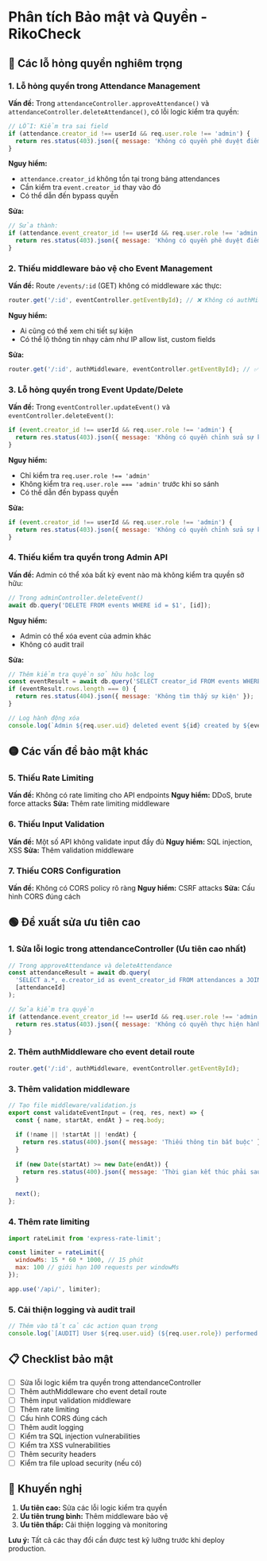 # Phân tích Bảo mật và Quyền - RikoCheck

## 🔴 Các lỗ hỏng quyền nghiêm trọng

### 1. **Lỗ hỏng quyền trong Attendance Management**

**Vấn đề:** Trong `attendanceController.approveAttendance()` và `attendanceController.deleteAttendance()`, có lỗi logic kiểm tra quyền:

```javascript
// LỖI: Kiểm tra sai field
if (attendance.creator_id !== userId && req.user.role !== 'admin') {
  return res.status(403).json({ message: 'Không có quyền phê duyệt điểm danh này' });
}
```

**Nguy hiểm:** 
- `attendance.creator_id` không tồn tại trong bảng attendances
- Cần kiểm tra `event.creator_id` thay vào đó
- Có thể dẫn đến bypass quyền

**Sửa:**
```javascript
// Sửa thành:
if (attendance.event_creator_id !== userId && req.user.role !== 'admin') {
  return res.status(403).json({ message: 'Không có quyền phê duyệt điểm danh này' });
}
```

### 2. **Thiếu middleware bảo vệ cho Event Management**

**Vấn đề:** Route `/events/:id` (GET) không có middleware xác thực:

```javascript
router.get('/:id', eventController.getEventById); // ❌ Không có authMiddleware
```

**Nguy hiểm:** 
- Ai cũng có thể xem chi tiết sự kiện
- Có thể lộ thông tin nhạy cảm như IP allow list, custom fields

**Sửa:**
```javascript
router.get('/:id', authMiddleware, eventController.getEventById); // ✅ Thêm authMiddleware
```

### 3. **Lỗ hỏng quyền trong Event Update/Delete**

**Vấn đề:** Trong `eventController.updateEvent()` và `eventController.deleteEvent()`:

```javascript
if (event.creator_id !== userId && req.user.role !== 'admin') {
  return res.status(403).json({ message: 'Không có quyền chỉnh sửa sự kiện này' });
}
```

**Nguy hiểm:** 
- Chỉ kiểm tra `req.user.role !== 'admin'` 
- Không kiểm tra `req.user.role === 'admin'` trước khi so sánh
- Có thể dẫn đến bypass quyền

**Sửa:**
```javascript
if (event.creator_id !== userId && req.user.role !== 'admin') {
  return res.status(403).json({ message: 'Không có quyền chỉnh sửa sự kiện này' });
}
```

### 4. **Thiếu kiểm tra quyền trong Admin API**

**Vấn đề:** Admin có thể xóa bất kỳ event nào mà không kiểm tra quyền sở hữu:

```javascript
// Trong adminController.deleteEvent()
await db.query('DELETE FROM events WHERE id = $1', [id]);
```

**Nguy hiểm:**
- Admin có thể xóa event của admin khác
- Không có audit trail

**Sửa:**
```javascript
// Thêm kiểm tra quyền sở hữu hoặc log
const eventResult = await db.query('SELECT creator_id FROM events WHERE id = $1', [id]);
if (eventResult.rows.length === 0) {
  return res.status(404).json({ message: 'Không tìm thấy sự kiện' });
}

// Log hành động xóa
console.log(`Admin ${req.user.uid} deleted event ${id} created by ${eventResult.rows[0].creator_id}`);
```

## 🟡 Các vấn đề bảo mật khác

### 5. **Thiếu Rate Limiting**

**Vấn đề:** Không có rate limiting cho API endpoints
**Nguy hiểm:** DDoS, brute force attacks
**Sửa:** Thêm rate limiting middleware

### 6. **Thiếu Input Validation**

**Vấn đề:** Một số API không validate input đầy đủ
**Nguy hiểm:** SQL injection, XSS
**Sửa:** Thêm validation middleware

### 7. **Thiếu CORS Configuration**

**Vấn đề:** Không có CORS policy rõ ràng
**Nguy hiểm:** CSRF attacks
**Sửa:** Cấu hình CORS đúng cách

## 🟢 Đề xuất sửa ưu tiên cao

### 1. **Sửa lỗi logic trong attendanceController (Ưu tiên cao nhất)**

```javascript
// Trong approveAttendance và deleteAttendance
const attendanceResult = await db.query(
  'SELECT a.*, e.creator_id as event_creator_id FROM attendances a JOIN events e ON a.event_id = e.id WHERE a.id = $1',
  [attendanceId]
);

// Sửa kiểm tra quyền
if (attendance.event_creator_id !== userId && req.user.role !== 'admin') {
  return res.status(403).json({ message: 'Không có quyền thực hiện hành động này' });
}
```

### 2. **Thêm authMiddleware cho event detail route**

```javascript
router.get('/:id', authMiddleware, eventController.getEventById);
```

### 3. **Thêm validation middleware**

```javascript
// Tạo file middleware/validation.js
export const validateEventInput = (req, res, next) => {
  const { name, startAt, endAt } = req.body;
  
  if (!name || !startAt || !endAt) {
    return res.status(400).json({ message: 'Thiếu thông tin bắt buộc' });
  }
  
  if (new Date(startAt) >= new Date(endAt)) {
    return res.status(400).json({ message: 'Thời gian kết thúc phải sau thời gian bắt đầu' });
  }
  
  next();
};
```

### 4. **Thêm rate limiting**

```javascript
import rateLimit from 'express-rate-limit';

const limiter = rateLimit({
  windowMs: 15 * 60 * 1000, // 15 phút
  max: 100 // giới hạn 100 requests per windowMs
});

app.use('/api/', limiter);
```

### 5. **Cải thiện logging và audit trail**

```javascript
// Thêm vào tất cả các action quan trọng
console.log(`[AUDIT] User ${req.user.uid} (${req.user.role}) performed action: ${action} on resource: ${resourceId}`);
```

## 📋 Checklist bảo mật

- [ ] Sửa lỗi logic kiểm tra quyền trong attendanceController
- [ ] Thêm authMiddleware cho event detail route
- [ ] Thêm input validation middleware
- [ ] Thêm rate limiting
- [ ] Cấu hình CORS đúng cách
- [ ] Thêm audit logging
- [ ] Kiểm tra SQL injection vulnerabilities
- [ ] Kiểm tra XSS vulnerabilities
- [ ] Thêm security headers
- [ ] Kiểm tra file upload security (nếu có)

## 🚨 Khuyến nghị

1. **Ưu tiên cao:** Sửa các lỗi logic kiểm tra quyền
2. **Ưu tiên trung bình:** Thêm middleware bảo vệ
3. **Ưu tiên thấp:** Cải thiện logging và monitoring

**Lưu ý:** Tất cả các thay đổi cần được test kỹ lưỡng trước khi deploy production.
